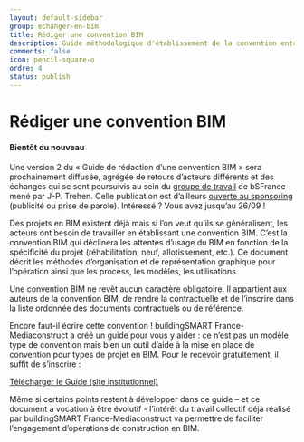 ```yaml
---
layout: default-sidebar
group: echanger-en-bim
title: Rédiger une convention BIM
description: Guide méthodologique d'établissement de la convention entre acteurs d'un projet.
comments: false
icon: pencil-square-o
ordre: 4
status: publish
---
```


# Rédiger une convention BIM

<div class="alert alert-warning" role="alert">
  <h4 class="alert-heading"><i class="fa fa-exclamation-circle" aria-hidden="true"></i> Bientôt du nouveau</h4>
  <p>Une version 2 du « Guide de rédaction d’une convention BIM » sera prochainement diffusée, agrégée de retours d’acteurs différents et des échanges qui se sont poursuivis au sein du <a href="http://www.mediaconstruct.fr/nos-actions/groupes-de-travail/articleid/1033/titre/redaction-du-guide-de-convention-v2">groupe de travail</a> de bSFrance mené par J-P. Trehen. Celle publication est d’ailleurs <a href="http://www.mediaconstruct.fr/sinformer/actus-bsfrance/articleid/1049/titre/beneficiez-d-un-espace-de-visibilite-bim">ouverte au sponsoring</a> (publicité ou prise de parole). Intéressé ? Vous avez jusqu’au 26/09 !
</p>
</div>

Des projets en BIM existent déjà mais si l’on veut qu’ils se généralisent, les acteurs ont besoin de travailler en établissant une convention BIM. C’est la convention BIM qui déclinera les attentes d’usage du BIM en fonction de la spécificité du projet (réhabilitation, neuf, allotissement, etc.). Ce document décrit les méthodes d’organisation et de représentation graphique pour l’opération ainsi que les process, les modèles, les utilisations.

Une convention BIM ne revêt aucun caractère obligatoire. Il appartient aux auteurs de la convention BIM, de rendre la contractuelle et de l’inscrire dans la liste ordonnée des documents contractuels ou de référence.

Encore faut-il écrire cette convention ! buildingSMART France-Mediaconstruct a créé un guide pour vous y aider : ce n’est pas un modèle type de convention mais bien un outil d’aide à la mise en place de convention pour types de projet en BIM. Pour le recevoir gratuitement, il suffit de s’inscrire :

<a class="btn btn-info" href="http://www.mediaconstruct.fr/travaux/guide-de-convention-bim" role="button">Télécharger le Guide (site institutionnel)</a>

Même si certains points restent à développer dans ce guide – et ce document a vocation à être évolutif -  l’intérêt du travail collectif déjà réalisé par buildingSMART France-Mediaconstruct va permettre de faciliter l’engagement d’opérations de construction en BIM.
